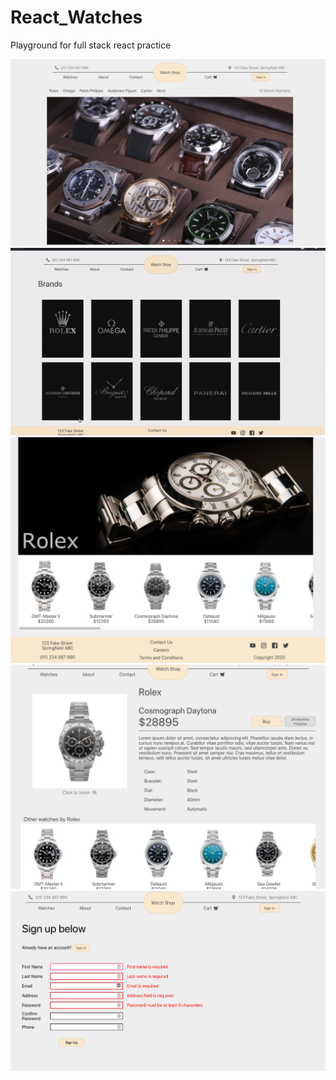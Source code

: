 # React_Watches
Playground for full stack react practice



<img src="https://raw.githubusercontent.com/charliemcg/React_Watches/master/Screenshots/Home.png"
     alt="React Watches Screenshot One" />     
     ![Watches Preview](https://github.com/charliemcg/React_Watches/blob/master/Screenshots/Watches.gif "Preview")
     <img src="https://raw.githubusercontent.com/charliemcg/React_Watches/master/Screenshots/Brand.png"
     alt="React Watches Screenshot Two" />
     <img src="https://raw.githubusercontent.com/charliemcg/React_Watches/master/Screenshots/Product.png"
     alt="React Watches Screenshot Three" />
     <img src="https://raw.githubusercontent.com/charliemcg/React_Watches/master/Screenshots/Signup.png"
     alt="React Watches Screenshot Four" />
